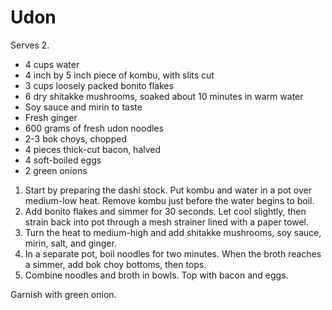 # Udon

Serves 2.

- 4 cups water
- 4 inch by 5 inch piece of kombu, with slits cut
- 3 cups loosely packed bonito flakes
- 6 dry shitakke mushrooms, soaked about 10 minutes in warm water
- Soy sauce and mirin to taste
- Fresh ginger
- 600 grams of fresh udon noodles
- 2-3 bok choys, chopped
- 4 pieces thick-cut bacon, halved
- 4 soft-boiled eggs
- 2 green onions

1. Start by preparing the dashi stock. Put kombu and water in a pot over medium-low heat. Remove kombu just before the water begins to boil.
2. Add bonito flakes and simmer for 30 seconds. Let cool slightly, then strain back into pot through a mesh strainer lined with a paper towel.
3. Turn the heat to medium-high and add shitakke mushrooms, soy sauce, mirin, salt, and ginger.
4. In a separate pot, boil noodles for two minutes. When the broth reaches a simmer, add bok choy bottoms, then tops.
5. Combine noodles and broth in bowls. Top with bacon and eggs.

Garnish with green onion.
